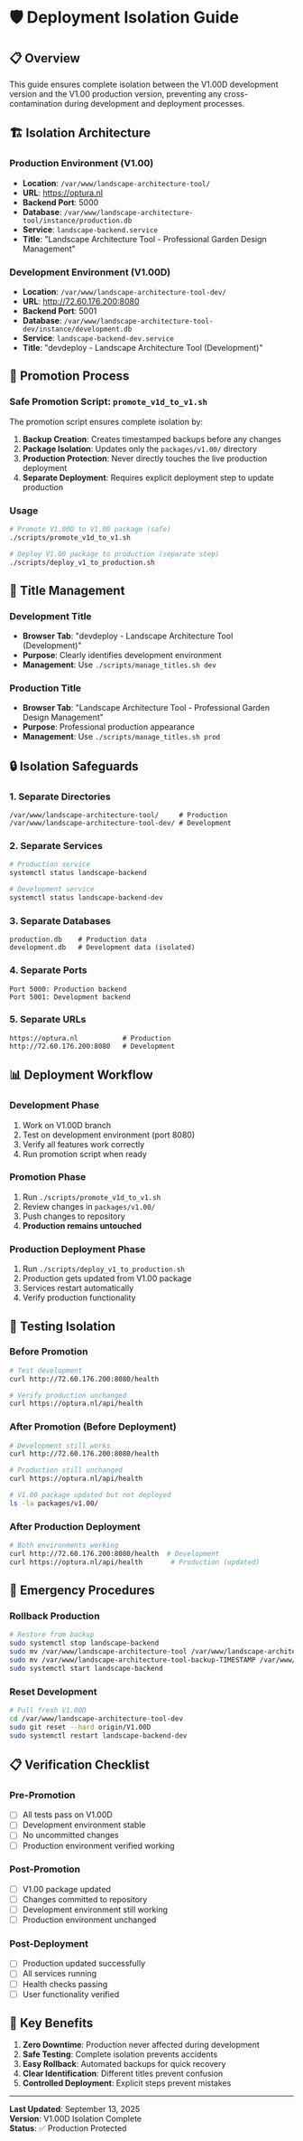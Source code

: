 # 🛡️ Deployment Isolation Guide

## 📋 Overview

This guide ensures complete isolation between the V1.00D development version and the V1.00 production version, preventing any cross-contamination during development and deployment processes.

## 🏗️ Isolation Architecture

### Production Environment (V1.00)
- **Location**: `/var/www/landscape-architecture-tool/`
- **URL**: https://optura.nl
- **Backend Port**: 5000
- **Database**: `/var/www/landscape-architecture-tool/instance/production.db`
- **Service**: `landscape-backend.service`
- **Title**: "Landscape Architecture Tool - Professional Garden Design Management"

### Development Environment (V1.00D)
- **Location**: `/var/www/landscape-architecture-tool-dev/`
- **URL**: http://72.60.176.200:8080
- **Backend Port**: 5001
- **Database**: `/var/www/landscape-architecture-tool-dev/instance/development.db`
- **Service**: `landscape-backend-dev.service`
- **Title**: "devdeploy - Landscape Architecture Tool (Development)"

## 🔧 Promotion Process

### Safe Promotion Script: `promote_v1d_to_v1.sh`

The promotion script ensures complete isolation by:

1. **Backup Creation**: Creates timestamped backups before any changes
2. **Package Isolation**: Updates only the `packages/v1.00/` directory
3. **Production Protection**: Never directly touches the live production deployment
4. **Separate Deployment**: Requires explicit deployment step to update production

### Usage

```bash
# Promote V1.00D to V1.00 package (safe)
./scripts/promote_v1d_to_v1.sh

# Deploy V1.00 package to production (separate step)
./scripts/deploy_v1_to_production.sh
```

## 🎯 Title Management

### Development Title
- **Browser Tab**: "devdeploy - Landscape Architecture Tool (Development)"
- **Purpose**: Clearly identifies development environment
- **Management**: Use `./scripts/manage_titles.sh dev`

### Production Title
- **Browser Tab**: "Landscape Architecture Tool - Professional Garden Design Management"
- **Purpose**: Professional production appearance
- **Management**: Use `./scripts/manage_titles.sh prod`

## 🔒 Isolation Safeguards

### 1. Separate Directories
```
/var/www/landscape-architecture-tool/     # Production
/var/www/landscape-architecture-tool-dev/ # Development
```

### 2. Separate Services
```bash
# Production service
systemctl status landscape-backend

# Development service  
systemctl status landscape-backend-dev
```

### 3. Separate Databases
```
production.db    # Production data
development.db   # Development data (isolated)
```

### 4. Separate Ports
```
Port 5000: Production backend
Port 5001: Development backend
```

### 5. Separate URLs
```
https://optura.nl           # Production
http://72.60.176.200:8080   # Development
```

## 📊 Deployment Workflow

### Development Phase
1. Work on V1.00D branch
2. Test on development environment (port 8080)
3. Verify all features work correctly
4. Run promotion script when ready

### Promotion Phase
1. Run `./scripts/promote_v1d_to_v1.sh`
2. Review changes in `packages/v1.00/`
3. Push changes to repository
4. **Production remains untouched**

### Production Deployment Phase
1. Run `./scripts/deploy_v1_to_production.sh`
2. Production gets updated from V1.00 package
3. Services restart automatically
4. Verify production functionality

## 🧪 Testing Isolation

### Before Promotion
```bash
# Test development
curl http://72.60.176.200:8080/health

# Verify production unchanged
curl https://optura.nl/api/health
```

### After Promotion (Before Deployment)
```bash
# Development still works
curl http://72.60.176.200:8080/health

# Production still unchanged
curl https://optura.nl/api/health

# V1.00 package updated but not deployed
ls -la packages/v1.00/
```

### After Production Deployment
```bash
# Both environments working
curl http://72.60.176.200:8080/health  # Development
curl https://optura.nl/api/health       # Production (updated)
```

## 🚨 Emergency Procedures

### Rollback Production
```bash
# Restore from backup
sudo systemctl stop landscape-backend
sudo mv /var/www/landscape-architecture-tool /var/www/landscape-architecture-tool-failed
sudo mv /var/www/landscape-architecture-tool-backup-TIMESTAMP /var/www/landscape-architecture-tool
sudo systemctl start landscape-backend
```

### Reset Development
```bash
# Pull fresh V1.00D
cd /var/www/landscape-architecture-tool-dev
sudo git reset --hard origin/V1.00D
sudo systemctl restart landscape-backend-dev
```

## 📋 Verification Checklist

### Pre-Promotion
- [ ] All tests pass on V1.00D
- [ ] Development environment stable
- [ ] No uncommitted changes
- [ ] Production environment verified working

### Post-Promotion
- [ ] V1.00 package updated
- [ ] Changes committed to repository
- [ ] Development environment still working
- [ ] Production environment unchanged

### Post-Deployment
- [ ] Production updated successfully
- [ ] All services running
- [ ] Health checks passing
- [ ] User functionality verified

## 🎯 Key Benefits

1. **Zero Downtime**: Production never affected during development
2. **Safe Testing**: Complete isolation prevents accidents
3. **Easy Rollback**: Automated backups for quick recovery
4. **Clear Identification**: Different titles prevent confusion
5. **Controlled Deployment**: Explicit steps prevent mistakes

---

**Last Updated**: September 13, 2025  
**Version**: V1.00D Isolation Complete  
**Status**: ✅ Production Protected
